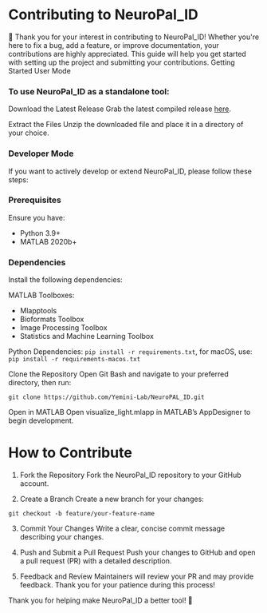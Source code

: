 # Contributing to NeuroPal_ID

🎉 Thank you for your interest in contributing to NeuroPal_ID! Whether you're here to fix a bug, add a feature, or improve documentation, your contributions are highly appreciated. This guide will help you get started with setting up the project and submitting your contributions.
Getting Started
User Mode

### To use NeuroPal_ID as a standalone tool:

Download the Latest Release
Grab the latest compiled release [here](https://github.com/Yemini-Lab/NeuroPAL_ID/releases).

Extract the Files
Unzip the downloaded file and place it in a directory of your choice.

### Developer Mode

If you want to actively develop or extend NeuroPal_ID, please follow these steps:

### Prerequisites
Ensure you have:
- Python 3.9+
- MATLAB 2020b+

### Dependencies
Install the following dependencies:

MATLAB Toolboxes:
- Mlapptools
- Bioformats Toolbox
- Image Processing Toolbox
- Statistics and Machine Learning Toolbox

Python Dependencies:
`pip install -r requirements.txt`, for macOS, use: `pip install -r requirements-macos.txt`

Clone the Repository
Open Git Bash and navigate to your preferred directory, then run:

`git clone https://github.com/Yemini-Lab/NeuroPAL_ID.git`

Open in MATLAB
Open visualize_light.mlapp in MATLAB’s AppDesigner to begin development.

# How to Contribute

1. Fork the Repository
Fork the NeuroPal_ID repository to your GitHub account.

2. Create a Branch
Create a new branch for your changes:

`git checkout -b feature/your-feature-name`

3. Commit Your Changes
Write a clear, concise commit message describing your changes.

4. Push and Submit a Pull Request
Push your changes to GitHub and open a pull request (PR) with a detailed description.

5. Feedback and Review
Maintainers will review your PR and may provide feedback. Thank you for your patience during this process!

Thank you for helping make NeuroPal_ID a better tool! 👏
